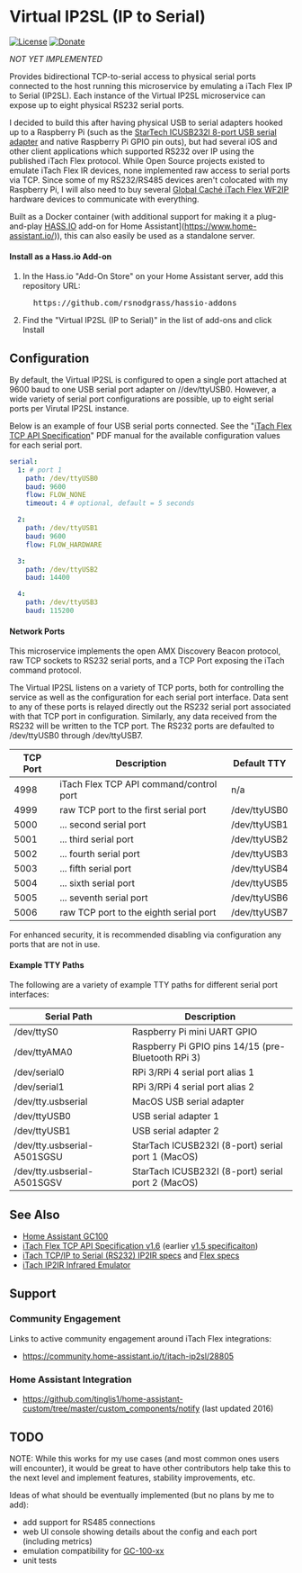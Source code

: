 # Virtual IP2SL (IP to Serial)

[![License](https://img.shields.io/badge/License-Apache%202.0-blue.svg)](https://opensource.org/licenses/Apache-2.0)
[![Donate](https://img.shields.io/badge/Donate-PayPal-green.svg)](https://www.paypal.com/cgi-bin/webscr?cmd=_donations&business=WREP29UDAMB6G)

*NOT YET IMPLEMENTED*

Provides bidirectional TCP-to-serial access to physical serial ports connected to the
host running this microservice by emulating a iTach Flex IP to Serial (IP2SL). Each instance
of the Virtual IP2SL microservice can expose up to eight physical RS232 serial ports.

I decided to build this after having physical USB to serial adapters hooked up to a
Raspberry Pi (such as the 
[StarTech ICUSB232I 8-port USB serial adapter](https://amazon.com/StarTech-com-USB-Serial-Adapter-Hub/dp/B009AT5TB2) and native Raspberry Pi GPIO pin outs), but had several iOS and other client applications 
which supported RS232 over IP using the published iTach Flex protocol. While Open
Source projects existed to emulate iTach Flex IR devices, none implemented raw access
to serial ports via TCP. Since some of my RS232/RS485 devices aren't colocated with my
Raspberry Pi, I will also need to buy several [Global Caché iTach Flex WF2IP](/amazon.com/Global-Cache-iTach-Wi-Fi-Serial/dp/B0051BU42W) hardware devices to communicate with everything.

Built as a Docker container (with additional support for
making it a plug-and-play [HASS.IO](https://www.home-assistant.io/hassio/) add-on
for Home Assistant](https://www.home-assistant.io/)), this can also easily be
used as a standalone server.

#### Install as a Hass.io Add-on

1. In the Hass.io "Add-On Store" on your Home Assistant server, add this repository URL:
<pre>
     https://github.com/rsnodgrass/hassio-addons
</pre>

2. Find the "Virtual IP2SL (IP to Serial)" in the list of add-ons and click Install

## Configuration

By default, the Virtual IP2SL is configured to open a single port attached 
at 9600 baud to one USB serial port adapter on //dev/ttyUSB0. However, a
wide variety of serial port configurations are possible, up to eight
serial ports per Virutal IP2SL instance.

Below is an example of four USB serial ports connected.
See the "[iTach Flex TCP API Specification](https://www.globalcache.com/files/releases/flex-16/API-Flex_TCP_1.6.pdf)"
PDF manual for the available configuration values for each serial port.

```yaml
serial:
  1: # port 1
    path: /dev/ttyUSB0
    baud: 9600
    flow: FLOW_NONE
    timeout: 4 # optional, default = 5 seconds

  2: 
    path: /dev/ttyUSB1
    baud: 9600
    flow: FLOW_HARDWARE

  3: 
    path: /dev/ttyUSB2
    baud: 14400

  4: 
    path: /dev/ttyUSB3
    baud: 115200
```

#### Network Ports

This microservice implements the open AMX Discovery Beacon protocol, raw TCP sockets to 
RS232 serial ports, and a TCP Port exposing the iTach command protocol.

The Virtual IP2SL listens on a variety of TCP ports, both for controlling the service
as well as the configuration for each serial port interface. Data sent to any of these
ports is relayed directly out the RS232 serial port associated with that TCP port in
configuration. Similarly, any data received from the RS232 will be written to the TCP
port. The RS232 ports are defaulted to /dev/ttyUSB0 through /dev/ttyUSB7.

| TCP Port | Description                              | Default TTY  |
| -------- | ---------------------------------------- | ------------ |
| 4998     | iTach Flex TCP API command/control port  | n/a          |
| 4999     | raw TCP port to the first serial port    | /dev/ttyUSB0 |
| 5000     | ... second serial port                   | /dev/ttyUSB1 |
| 5001     | ... third serial port                    | /dev/ttyUSB2 |
| 5002     | ... fourth serial port                   | /dev/ttyUSB3 |
| 5003     | ... fifth serial port                    | /dev/ttyUSB4 |
| 5004     | ... sixth serial port                    | /dev/ttyUSB5 |
| 5005     | ... seventh serial port                  | /dev/ttyUSB6 |
| 5006     | raw TCP port to the eighth serial port   | /dev/ttyUSB7 |

For enhanced security, it is recommended disabling via configuration any ports
that are not in use.

#### Example TTY Paths

The following are a variety of example TTY paths for different serial port interfaces:

| Serial Path                 | Description                                         |
| --------------------------- | --------------------------------------------------- |
| /dev/ttyS0                  | Raspberry Pi mini UART GPIO                         |
| /dev/ttyAMA0                | Raspberry Pi GPIO pins 14/15 (pre-Bluetooth RPi 3)  |
| /dev/serial0                | RPi 3/RPi 4 serial port alias 1                     |
| /dev/serial1                | RPi 3/RPi 4 serial port alias 2                     |
| /dev/tty.usbserial          | MacOS USB serial adapter                            |
| /dev/ttyUSB0                | USB serial adapter 1                                |
| /dev/ttyUSB1                | USB serial adapter 2                                |
| /dev/tty.usbserial-A501SGSU | StarTach ICUSB232I (8-port) serial port 1 (MacOS)   |
| /dev/tty.usbserial-A501SGSV | StarTach ICUSB232I (8-port) serial port 2 (MacOS)   |

## See Also

* [Home Assistant GC100](https://www.home-assistant.io/components/gc100)
* [iTach Flex TCP API Specification v1.6](https://www.globalcache.com/files/releases/flex-16/API-Flex_TCP_1.6.pdf)
  (earlier [v1.5 specificaiton](https://www.globalcache.com/files/docs/API-iTach.pdf))
* [iTach TCP/IP to Serial (RS232) IP2IR specs](https://www.globalcache.com/products/itach/ip2slspecs/) and [Flex specs](https://www.globalcache.com/products/flex/flc-slspec/)
* [iTach IP2IR Infrared Emulator](https://github.com/probonopd/ESP8266iTachEmulator/)

## Support

### Community Engagement

Links to active community engagement around iTach Flex integrations:

* https://community.home-assistant.io/t/itach-ip2sl/28805

### Home Assistant Integration

* https://github.com/tinglis1/home-assistant-custom/tree/master/custom_components/notify (last updated 2016)

## TODO

NOTE: While this works for my use cases (and most common ones users will encounter),
it would be great to have other contributors help take this to the next level and
implement features, stability improvements, etc.

Ideas of what should be eventually implemented (but no plans by me to add):

* add support for RS485 connections
* web UI console showing details about the config and each port (including metrics)
* emulation compatibility for [GC-100-xx](https://www.globalcache.com/files/docs/API-GC-100.pdf)
* unit tests